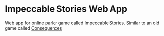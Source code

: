 # Impeccable Stories Web App
Web app for online parlor game called Impeccable Stories. Similar to an old game called [Consequences](https://en.wikipedia.org/wiki/Consequences_(game))